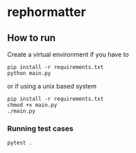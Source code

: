 # rephormatter

## How to run

Create a virtual environment if you have to

```
pip install -r requirements.txt
python main.py
```

or if using a unix based system

```
pip install -r requirements.txt
chmod +x main.py
./main.py
```

### Running test cases

`pytest .`
